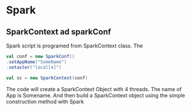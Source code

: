 # Spark


## SparkContext ad sparkConf

Spark script is programed from SparkContext class. The

~~~scala
val conf = new SparkConf()
.setAppName("SomeName")
.setaster("local[4]")

val sc = new SparkContext(conf)
~~~

The code will create a SparkContext Object with 4 threads. The name of App is Somename. And then build a SparkContext object using the simple construction method with Spark

